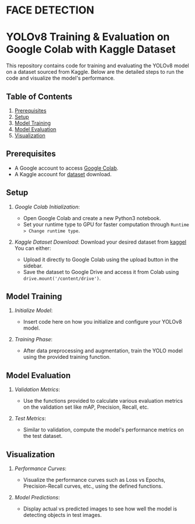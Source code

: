 # FACE DETECTION
# YOLOv8 Training & Evaluation on Google Colab with Kaggle Dataset

This repository contains code for training and evaluating the YOLOv8 model on a dataset sourced from Kaggle. Below are the detailed steps to run the code and visualize the model's performance.

## Table of Contents

1. [Prerequisites](#prerequisites)
2. [Setup](#setup)
3. [Model Training](#model-training)
4. [Model Evaluation](#model-evaluation)
5. [Visualization](#visualization)

## Prerequisites

- A Google account to access [Google Colab](https://colab.research.google.com/).
- A Kaggle account for [dataset](https://www.kaggle.com/) download.

## Setup

1. *Google Colab Initialization*:
    - Open Google Colab and create a new Python3 notebook.
    - Set your runtime type to GPU for faster computation through `Runtime > Change runtime type`.

2. *Kaggle Dataset Download*:
         Download your desired dataset from [kaggel]( https://www.kaggle.com/datasets/sbaghbidi/human-faces-object-detection) You can either:
    - Upload it directly to Google Colab using the upload button in the sidebar.
    - Save the dataset to Google Drive and access it from Colab using `drive.mount('/content/drive')`.

## Model Training

1. *Initialize Model*:
    - Insert code here on how you initialize and configure your YOLOv8 model.

2. *Training Phase*:
    - After data preprocessing and augmentation, train the YOLO model using the provided training function.

## Model Evaluation

1. *Validation Metrics*:
    - Use the functions provided to calculate various evaluation metrics on the validation set like mAP, Precision, Recall, etc.

2. *Test Metrics*:
    - Similar to validation, compute the model's performance metrics on the test dataset.

## Visualization

1. *Performance Curves*:
    - Visualize the performance curves such as Loss vs Epochs, Precision-Recall curves, etc., using the defined functions.

2. *Model Predictions*:
    - Display actual vs predicted images to see how well the model is detecting objects in test images.
